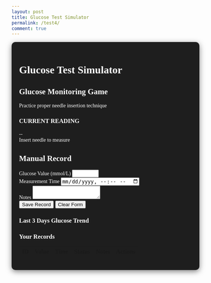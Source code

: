 ```yaml
---
layout: post
title: Glucose Test Simulator
permalink: /test4/
comment: true
---
```


<link href='https://fonts.googleapis.com/css?family=Oxygen Mono' rel='stylesheet'>
<style>
  .container {
    font-family: 'Oxygen Mono';
    max-width: 1200px;
    margin: 0 auto;
    padding: 20px;
    background-color: #1e1e1e;
    color: #ffffff;
    border-radius: 10px;
    box-shadow: 0 4px 15px rgba(0, 0, 0, 0.5);
  }
  
  .game-section {
    display: flex;
    gap: 20px;
    margin-bottom: 40px;
    flex-wrap: wrap;
  }
  
  .game-panel {
    flex: 1;
    background: #2c2c2c;
    border-radius: 10px;
    padding: 20px;
    box-shadow: 0 4px 10px rgba(0, 0, 0, 0.5);
    color: #ffffff;
  }
  
  .arm-simulator {
    position: relative;
    width: 100%;
    height: 300px;
    background-color: #3a3a3a;
    border-radius: 10px;
    margin-bottom: 20px;
    overflow: hidden;
    touch-action: none;
    border: 2px solid #ffffff;
  }
  
  .vein-target {
    position: absolute;
    width: 15px;
    height: 80px;
    background-color: #3a86ff;
    left: 50%;
    top: 50%;
    transform: translate(-50%, -50%);
    border-radius: 8px;
    box-shadow: 0 0 10px rgba(58, 134, 255, 0.6);
  }
  
  .needle {
    position: absolute;
    width: 20px;
    height: 100px;
    background: linear-gradient(to bottom, #e63946, #ff758f);
    cursor: grab;
    top: 20px;
    left: 50%;
    transform: translateX(-50%);
    border-radius: 0 0 8px 8px;
    z-index: 10;
    box-shadow: 0 4px 10px rgba(0, 0, 0, 0.2);
    transition: transform 0.1s;
    touch-action: none;
  }
  
  .game-result {
    text-align: center;
    margin: 20px 0;
    color: #ffffff;
  }
  
  .glucose-value {
    font-size: 2.5rem;
    font-weight: bold;
    color: #3b82f6;
    margin: 10px 0;
  }
  
  .status-normal { color: #10b981; }
  .status-high { color: #f59e0b; }
  .status-low { color: #ef4444; }
  
  .record-form {
    background: #2c2c2c;
    border-radius: 10px;
    padding: 20px;
    box-shadow: 0 4px 10px rgba(0, 0, 0, 0.5);
    margin-bottom: 30px;
    color: #ffffff;
  }
  
  .form-grid {
    display: grid;
    grid-template-columns: 1fr 1fr;
    gap: 15px;
    margin-bottom: 15px;
  }
  
  .form-group {
    margin-bottom: 15px;
  }
  
  .form-group label {
    display: block;
    margin-bottom: 5px;
    font-weight: 500;
  }
  
  .form-control {
    width: 100%;
    padding: 8px;
    border: 1px solid #4a5568;
    border-radius: 6px;
    font-size: 14px;
    background-color: #3a3a3a;
    color: #ffffff;
  }
  
  .form-actions {
    display: flex;
    gap: 10px;
    margin-top: 20px;
  }
  
  .btn {
    padding: 8px 16px;
    border-radius: 6px;
    font-weight: 500;
    cursor: pointer;
    transition: all 0.2s;
  }
  
  .btn-primary {
    background: #3b82f6;
    color: white;
    border: none;
  }
  
  .btn-outline {
    background: #2c2c2c;
    border: 1px solid #e2e8f0;
    color: #ffffff;
  }
  
  .records-table {
    width: 100%;
    border-collapse: collapse;
    margin-top: 20px;
    font-size: 14px;
    background: #2c2c2c;
    border-radius: 10px;
    overflow: hidden;
    box-shadow: 0 4px 10px rgba(0, 0, 0, 0.5);
    color: #ffffff;
  }
  
  .records-table th {
    background: #3a3a3a;
    padding: 12px 15px;
    text-align: left;
    border-bottom: 1px solid #4a5568;
    font-weight: 600;
  }
  
  .records-table td {
    padding: 12px 15px;
    border-bottom: 1px solid #4a5568;
  }
  
  .table-actions {
    display: flex;
    gap: 8px;
  }
  
  .action-btn {
    padding: 4px 8px;
    border-radius: 4px;
    font-size: 12px;
    cursor: pointer;
    border: none;
  }
  
  .edit-btn {
    background: #e0f2fe;
    color: #0369a1;
  }
  
  .delete-btn {
    background: #fee2e2;
    color: #b91c1c;
  }
  
  .feedback {
    position: fixed;
    bottom: 20px;
    left: 50%;
    transform: translateX(-50%);
    padding: 10px 20px;
    border-radius: 5px;
    color: white;
    z-index: 1000;
    display: none;
  }
  
  .feedback-success {
    background-color: #10b981;
  }
  
  .feedback-error {
    background-color: #ef4444;
  }
  
  /* 新增图表样式 */
  .chart-container {
    background: #2c2c2c;
    border-radius: 10px;
    padding: 15px;
    margin-bottom: 15px;
    height: 300px;
  }
  
  .chart-title {
    text-align: center;
    margin-bottom: 10px;
    color: #3b82f6;
  }
</style>

<div class="container">
  <h1>Glucose Test Simulator</h1>
  <div class="game-section">
    <div class="game-panel">
      <h2>Glucose Monitoring Game</h2>
      <p>Practice proper needle insertion technique</p>
      <div class="arm-simulator" id="arm-simulator">
        <div class="vein-target"></div>
        <div class="needle" id="needle"></div>
      </div>
      <div class="game-result">
        <h3>CURRENT READING</h3>
        <div class="glucose-value" id="glucose-value">--</div>
        <div id="glucose-status">Insert needle to measure</div>
        <div id="feedback" style="display: none; margin-top: 10px; padding: 8px; border-radius: 4px;"></div>
      </div>
    </div>
    <div class="game-panel">
      <h2>Manual Record</h2>
      <form id="glucose-form" class="record-form">
        <input type="hidden" id="record-id" value="">
        <div class="form-grid">
          <div class="form-group">
            <label for="manual-glucose">Glucose Value (mmol/L)</label>
            <input type="number" step="0.1" class="form-control" id="manual-glucose" required min="1" max="30">
          </div>
          <div class="form-group">
            <label for="manual-time">Measurement Time</label>
            <input type="datetime-local" class="form-control" id="manual-time" required>
          </div>
        </div>
        <div class="form-group">
          <label for="manual-notes">Notes</label>
          <textarea class="form-control" id="manual-notes" rows="2"></textarea>
        </div>
        <div class="form-actions">
          <button type="submit" class="btn btn-primary" id="save-btn">Save Record</button>
          <button type="button" class="btn btn-outline" id="clear-btn">Clear Form</button>
        </div>
      </form>
    <div class="chart-container">
        <h3 class="chart-title">Last 3 Days Glucose Trend</h3>
        <canvas id="glucose-chart"></canvas>
      </div>
      <h3>Your Records</h3>
      <table class="records-table" id="records-table">
        <thead>
          <tr>
            <th>ID</th>
            <th>Value</th>
            <th>Time</th>
            <th>Status</th>
            <th>Notes</th>
            <th>Actions</th>
          </tr>
        </thead>
        <tbody>
          <!-- Records will be added here dynamically -->
        </tbody>
      </table>
    </div>
  </div>
</div>

<script src="https://cdn.jsdelivr.net/npm/chart.js"></script>
<script type="module">
import { pythonURI, fetchOptions } from '{{site.baseurl}}/assets/js/api/config.js';
let glucoseChart = null;
function initChart(records) {
  // 仅显示最近3天
  const threeDaysAgo = new Date();
  threeDaysAgo.setDate(threeDaysAgo.getDate() - 3);
  const recentRecords = records.filter(r => new Date(r.time) >= threeDaysAgo)
    .sort((a, b) => new Date(a.time) - new Date(b.time));
  const ctx = document.getElementById('glucose-chart').getContext('2d');
  if (glucoseChart) glucoseChart.destroy();
  const labels = recentRecords.map(r => {
    const d = new Date(r.time);
    return `${d.getMonth() + 1}/${d.getDate()} ${d.getHours()}:${d.getMinutes().toString().padStart(2, '0')}`;
  });
  const data = recentRecords.map(r => r.value);
  glucoseChart = new Chart(ctx, {
    type: 'line',
    data: {
      labels: labels,
      datasets: [{
        label: 'Glucose (mmol/L)',
        data: data,
        borderColor: '#3b82f6',
        backgroundColor: 'rgba(59,130,246,0.1)',
        tension: 0.2,
        fill: true,
        pointRadius: 4,
        pointBackgroundColor: data.map(v => v < 4 ? '#ef4444' : v > 7.8 ? '#f59e0b' : '#10b981')
      }]
    },
    options: {
    responsive: true,
    maintainAspectRatio: false,
    plugins: {
        legend: { labels: { color: '#e2e8f0' } }
      },
    scales: {
        y: {
          beginAtZero: false,
          min: Math.max(0, Math.min(...data, 4) - 2),
          max: Math.max(...data, 8) + 2,
          ticks: { color: '#e2e8f0' },
          grid: { color: '#4a5568' }
        },
        x: {
          ticks: { color: '#e2e8f0', maxRotation: 45, minRotation: 45 },
          grid: { color: '#4a5568' }
        }
      }
    }
  });
}
// ==================== Utility Functions ====================
function showFeedback(message, type) {
    const feedback = document.getElementById('feedback');
    if (!feedback) return;
    feedback.textContent = message;
    feedback.className = `feedback feedback-${type}`;
    feedback.style.display = 'block';
    setTimeout(() => { feedback.style.display = 'none'; }, 2500);
}

function formatDateTime(datetimeStr) {
    if (!datetimeStr) return '-';
    const dt = new Date(datetimeStr);
    return dt.toLocaleString();
}

function getGlucoseStatus(glucose) {
    glucose = parseFloat(glucose);
    if (glucose < 4) return 'Low';
    if (glucose > 7.8) return 'High';
    return 'Normal';
}

// ==================== Game Logic ====================
const needle = document.getElementById('needle');
const vein = document.querySelector('.vein-target');
const armSimulator = document.getElementById('arm-simulator');
const glucoseValue = document.getElementById('glucose-value');
const glucoseStatus = document.getElementById('glucose-status');
const glucoseInput = document.getElementById('manual-glucose');
const timeInput = document.getElementById('manual-time');

let isDragging = false;
let offsetX, offsetY;

needle.addEventListener('mousedown', startDrag);
needle.addEventListener('touchstart', startDrag);
document.addEventListener('mousemove', drag);
document.addEventListener('touchmove', drag);
document.addEventListener('mouseup', endDrag);
document.addEventListener('touchend', endDrag);

function startDrag(e) {
    isDragging = true;
    const rect = needle.getBoundingClientRect();
    if (e.type === 'mousedown') {
        offsetX = e.clientX - rect.left;
        offsetY = e.clientY - rect.top;
    } else if (e.type === 'touchstart') {
        e.preventDefault();
        offsetX = e.touches[0].clientX - rect.left;
        offsetY = e.touches[0].clientY - rect.top;
    }
    needle.style.cursor = 'grabbing';
    needle.style.opacity = '0.8';
}

function drag(e) {
    if (!isDragging) return;
    e.preventDefault();
    const armRect = armSimulator.getBoundingClientRect();
    let clientX, clientY;
    if (e.type === 'mousemove') {
        clientX = e.clientX;
        clientY = e.clientY;
    } else if (e.type === 'touchmove') {
        clientX = e.touches[0].clientX;
        clientY = e.touches[0].clientY;
    }
    let newLeft = clientX - armRect.left - offsetX;
    let newTop = clientY - armRect.top - offsetY;
    newLeft = Math.max(0, Math.min(newLeft, armRect.width - needle.offsetWidth));
    newTop = Math.max(0, Math.min(newTop, armRect.height - needle.offsetHeight));
    needle.style.left = `${newLeft}px`;
    needle.style.top = `${newTop}px`;
}

function endDrag(e) {
    if (!isDragging) return;
    isDragging = false;
    needle.style.cursor = 'grab';
    needle.style.opacity = '1';
    if (isColliding(needle.getBoundingClientRect(), vein.getBoundingClientRect())) {
        handleSuccess();
    } else {
        handleError();
    }
}

function isColliding(rect1, rect2) {
    const center1 = {
        x: rect1.left + rect1.width / 2,
        y: rect1.top + rect1.height / 2
    };
    const center2 = {
        x: rect2.left + rect2.width / 2,
        y: rect2.top + rect2.height / 2
    };
    return (
        Math.abs(center1.x - center2.x) < rect2.width / 2 &&
        Math.abs(center1.y - center2.y) < rect2.height / 2
    );
}

function handleSuccess() {
    const glucose = generateGlucoseReading();
    const status = getGlucoseStatus(glucose);
    glucoseValue.textContent = `${glucose} mmol/L`;
    glucoseStatus.textContent = status;
    glucoseStatus.className = `status-${status.toLowerCase()}`;
    showFeedback('Measurement successful!', 'success');
    // 自动填充表单
    glucoseInput.value = glucose;
    timeInput.value = new Date().toISOString().slice(0, 16);
    document.getElementById('glucose-form').scrollIntoView({ behavior: 'smooth' });
}

function handleError() {
    showFeedback('Please aim for the blue vein area', 'error');
}

function generateGlucoseReading() {
    if (Math.random() < 0.7) {
        return (4 + Math.random() * 3.8).toFixed(1);
    } else {
        return Math.random() < 0.5 
            ? (2 + Math.random() * 2).toFixed(1)
            : (7.8 + Math.random() * 5).toFixed(1);
    }
}
// ==================== Record Display Functions ====================
function displayRecords(records) {
    recordsTable.innerHTML = '';
    
    records.forEach(record => {
        const status = getGlucoseStatus(record.value);
        const row = document.createElement('tr');
        
        row.innerHTML = `
            <td>${record.record_id || record.id}</td>
            <td>${record.value} mmol/L</td>
            <td>${formatDateTime(record.time)}</td>
            <td><span class="status-${status.toLowerCase()}">${status}</span></td>
            <td>${record.notes || '-'}</td>
            <td class="table-actions">
                <button class="action-btn edit-btn" data-id="${record.record_id || record.id}">Edit</button>
                <button class="action-btn delete-btn" data-id="${record.record_id || record.id}">Delete</button>
            </td>
        `;
        
        recordsTable.appendChild(row);
    });
    
    // Add event listeners to edit and delete buttons
    document.querySelectorAll('.edit-btn').forEach(btn => {
        btn.addEventListener('click', handleEdit);
    });
    
    document.querySelectorAll('.delete-btn').forEach(btn => {
        btn.addEventListener('click', handleDelete);
    });
    
    // Update the chart with new records
    initChart(records);
}

function resetForm() {
    form.reset();
    currentEditId = null;
    recordIdInput.value = '';
    saveBtn.textContent = 'Save Record';
    document.getElementById("manual-time").value = new Date().toISOString().slice(0, 16);
}

async function handleEdit(e) {
    const id = e.target.getAttribute('data-id');
    try {
        const records = await fetchGlucoseRecords();
        const record = records.find(r => (r.record_id || r.id) == id);
        
        if (record) {
            currentEditId = id;
            recordIdInput.value = id;
            glucoseInput.value = record.value;
            timeInput.value = new Date(record.time).toISOString().slice(0, 16);
            notesInput.value = record.notes || '';
            saveBtn.textContent = 'Update Record';
            showFeedback('Record loaded for editing', 'success');
        }
    } catch (error) {
        console.error("Error editing record:", error);
        showFeedback("Failed to load record for editing", "error");
    }
}

async function handleDelete(e) {
    const id = e.target.getAttribute('data-id');
    if (confirm('Are you sure you want to delete this record?')) {
        try {
            await deleteGlucoseRecord(id);
            showFeedback('Record deleted successfully', 'success');
            const records = await fetchGlucoseRecords();
            displayRecords(records);
        } catch (error) {
            console.error("Error deleting record:", error);
            showFeedback("Failed to delete record", "error");
        }
    }
}

// ==================== CRUD Operations ====================
let currentEditId = null;
const form = document.getElementById('glucose-form');
const recordIdInput = document.getElementById('record-id');
const notesInput = document.getElementById('manual-notes');
const saveBtn = document.getElementById('save-btn');
const clearBtn = document.getElementById('clear-btn');
const recordsTable = document.getElementById('records-table').querySelector('tbody');


// Add clear button functionality
clearBtn.addEventListener('click', resetForm);

// ==================== Glucose API Functions ====================
async function fetchGlucoseRecords() {
    try {
        const response = await fetch(`${pythonURI}/api/glucose`, {
            ...fetchOptions,
            method: 'GET'
        });

        if (!response.ok) {
            const errorMessage = await response.text();
            throw new Error(`Failed to fetch records: ${response.statusText} - ${errorMessage}`);
        }

        return await response.json();
    } catch (error) {
        console.error("Error fetching glucose records:", error);
        showFeedback("Error fetching records. Please try again.", "error");
        return [];
    }
}

async function createGlucoseRecord(recordData) {
    try {
        const response = await fetch(`${pythonURI}/api/glucose`, {
            ...fetchOptions,
            method: 'POST',
            headers: { 'Content-Type': 'application/json' },
            body: JSON.stringify(recordData)
        });

        if (!response.ok) {
            const errorMessage = await response.text();
            throw new Error(`Failed to create record: ${response.statusText} - ${errorMessage}`);
        }

        return await response.json();
    } catch (error) {
        console.error("Error creating glucose record:", error);
        throw error;
    }
}

async function updateGlucoseRecord(id, recordData) {
    try {
        const response = await fetch(`${pythonURI}/api/glucose`, {
            ...fetchOptions,
            method: 'PUT',
            headers: { 'Content-Type': 'application/json' },
            body: JSON.stringify({ record_id: id, ...recordData })
        });

        if (!response.ok) {
            const errorMessage = await response.text();
            throw new Error(`Failed to update record: ${response.statusText} - ${errorMessage}`);
        }

        return await response.json();
    } catch (error) {
        console.error("Error updating glucose record:", error);
        throw error;
    }
}

async function deleteGlucoseRecord(id) {
    try {
        const response = await fetch(`${pythonURI}/api/glucose`, {
            ...fetchOptions,
            method: 'DELETE',
            headers: { 'Content-Type': 'application/json' },
            body: JSON.stringify({ record_id: id })
        });

        if (!response.ok) {
            const errorMessage = await response.text();
            throw new Error(`Failed to delete record: ${response.statusText} - ${errorMessage}`);
        }

        return await response.json();
    } catch (error) {
        console.error("Error deleting glucose record:", error);
        throw error;
    }
}

// ==================== Form Submission ====================
document.getElementById("glucose-form").addEventListener("submit", async function(event) {
    event.preventDefault();

    const recordData = {
        value: parseFloat(document.getElementById("manual-glucose").value),
        time: document.getElementById("manual-time").value,
        notes: document.getElementById("manual-notes").value
    };

    console.log("Glucose Record Data:", recordData); // Debug log

    try {
        let result;
        if (currentEditId) {
            result = await updateGlucoseRecord(currentEditId, recordData);
            showFeedback("Record updated successfully!", "success");
        } else {
            result = await createGlucoseRecord(recordData);
            showFeedback("Record created successfully!", "success");
        }

        console.log("API Response:", result); // Debug log

        // Refresh the records display
        const records = await fetchGlucoseRecords();
        displayRecords(records);
        
        // Reset the form
        resetForm();
    } catch (error) {
        console.error("Error saving record:", error);
        showFeedback(error.message || "Failed to save record. Please try again.", "error");
    }
});

// ==================== Initialization ====================
async function initializeGlucoseApp() {
    try {
        // Set default time
        document.getElementById("manual-time").value = new Date().toISOString().slice(0, 16);
        
        // Load initial data
        const records = await fetchGlucoseRecords();
        displayRecords(records);
    } catch (error) {
        console.error("Initialization error:", error);
        showFeedback("Failed to initialize application. Please refresh.", "error");
    }
}

// Start the application when DOM is loaded
document.addEventListener("DOMContentLoaded", initializeGlucoseApp);
</script>